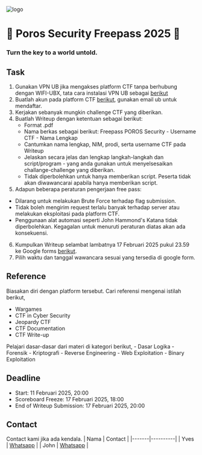 ![logo](Green_butterfly_on_green.jpg)

# 🚩 Poros Security Freepass 2025 🚩
### Turn the key to a world untold.


## Task
1. Gunakan VPN UB jika mengakses platform CTF tanpa berhubung dengan WIFI-UBX, tata cara instalasi VPN UB sebagai [berikut](https://bits.ub.ac.id/katalog-layanan/layanan-komunikasi/vpn-ub/)
2. Buatlah akun pada platform CTF [berikut](http://10.34.4.150), gunakan email ub untuk mendaftar.
3. Kerjakan sebanyak mungkin challenge CTF yang diberikan.
4. Buatlah Writeup dengan ketentuan sebagai berikut:
	- Format .pdf
	- Nama berkas sebagai berikut: Freepass POROS Security - Username CTF - Nama Lengkap
	- Cantumkan nama lengkap, NIM, prodi, serta username CTF pada Writeup
	- Jelaskan secara jelas dan lengkap langkah-langkah dan script/program - yang anda gunakan untuk menyelsesaikan challange-challenge yang diberikan.
	- Tidak diperbolehkan untuk hanya memberikan script. Peserta tidak akan diwawancarai apabila hanya memberikan script.
5. Adapun beberapa peraturan pengerjaan free pass:
  - Dilarang untuk melakukan Brute Force terhadap flag submission. 
  - Tidak boleh mengirim request terlalu banyak terhadap server atau melakukan eksploitasi pada platform CTF.
  - Penggunaan alat automasi seperti John Hammond's Katana tidak diperbolehkan.
Kegagalan untuk menuruti peraturan diatas akan ada konsekuensi.
6. Kumpulkan Writeup selambat lambatnya 17 Februari 2025 pukul 23.59 ke Google forms [berikut](https://docs.google.com/forms/d/e/1FAIpQLSeZU4DrV01juO9oDzWWPG3kuGUlkqQrASoOMLFxsrQ215cypA/viewform?usp=dialog).
7. Pilih waktu dan tanggal wawancara sesuai yang tersedia di google form.

## Reference
Biasakan diri dengan platform tersebut. Cari referensi mengenai istilah berikut,
  - Wargames
  - CTF in Cyber Security
  - Jeopardy CTF
  - CTF Documentation
  - CTF Write-up

Pelajari dasar-dasar dari materi di kategori berikut,
	- Dasar Logika
	- Forensik
	- Kriptografi
	- Reverse Engineering
	- Web Exploitation
	- Binary Exploitation

 ## Deadline
 - Start: 11 Februari 2025, 20:00
 - Scoreboard Freeze: 17 Februari 2025, 18:00 
 - End of Writeup Submission: 17 Februari 2025, 20:00
 
 ## Contact
 Contact kami jika ada kendala.
 | Nama  | Contact |
|-------|----------|
| Yves | [Whatsapp](https://wa.me/08176901302)   |
| John | [Whatsapp](https://wa.me/82272428112)  |
 
